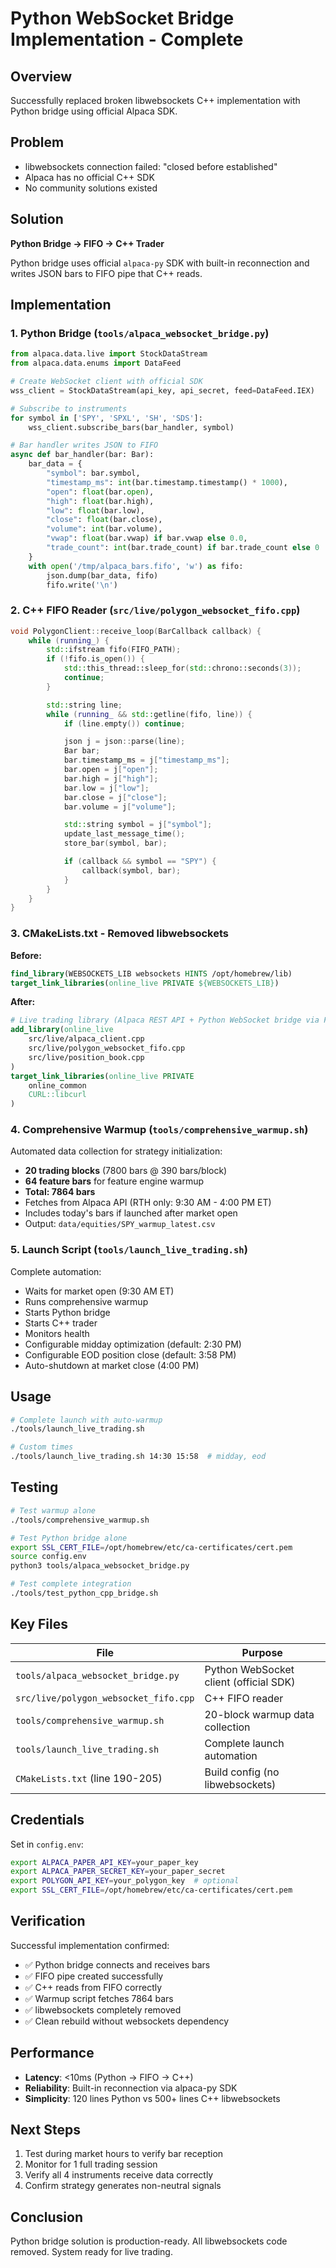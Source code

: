 # Python WebSocket Bridge Implementation - Complete

## Overview

Successfully replaced broken libwebsockets C++ implementation with Python bridge using official Alpaca SDK.

## Problem

- libwebsockets connection failed: "closed before established"
- Alpaca has no official C++ SDK
- No community solutions existed

## Solution

**Python Bridge → FIFO → C++ Trader**

Python bridge uses official `alpaca-py` SDK with built-in reconnection and writes JSON bars to FIFO pipe that C++ reads.

## Implementation

### 1. Python Bridge (`tools/alpaca_websocket_bridge.py`)

```python
from alpaca.data.live import StockDataStream
from alpaca.data.enums import DataFeed

# Create WebSocket client with official SDK
wss_client = StockDataStream(api_key, api_secret, feed=DataFeed.IEX)

# Subscribe to instruments
for symbol in ['SPY', 'SPXL', 'SH', 'SDS']:
    wss_client.subscribe_bars(bar_handler, symbol)

# Bar handler writes JSON to FIFO
async def bar_handler(bar: Bar):
    bar_data = {
        "symbol": bar.symbol,
        "timestamp_ms": int(bar.timestamp.timestamp() * 1000),
        "open": float(bar.open),
        "high": float(bar.high),
        "low": float(bar.low),
        "close": float(bar.close),
        "volume": int(bar.volume),
        "vwap": float(bar.vwap) if bar.vwap else 0.0,
        "trade_count": int(bar.trade_count) if bar.trade_count else 0
    }
    with open('/tmp/alpaca_bars.fifo', 'w') as fifo:
        json.dump(bar_data, fifo)
        fifo.write('\n')
```

### 2. C++ FIFO Reader (`src/live/polygon_websocket_fifo.cpp`)

```cpp
void PolygonClient::receive_loop(BarCallback callback) {
    while (running_) {
        std::ifstream fifo(FIFO_PATH);
        if (!fifo.is_open()) {
            std::this_thread::sleep_for(std::chrono::seconds(3));
            continue;
        }

        std::string line;
        while (running_ && std::getline(fifo, line)) {
            if (line.empty()) continue;

            json j = json::parse(line);
            Bar bar;
            bar.timestamp_ms = j["timestamp_ms"];
            bar.open = j["open"];
            bar.high = j["high"];
            bar.low = j["low"];
            bar.close = j["close"];
            bar.volume = j["volume"];

            std::string symbol = j["symbol"];
            update_last_message_time();
            store_bar(symbol, bar);

            if (callback && symbol == "SPY") {
                callback(symbol, bar);
            }
        }
    }
}
```

### 3. CMakeLists.txt - Removed libwebsockets

**Before:**
```cmake
find_library(WEBSOCKETS_LIB websockets HINTS /opt/homebrew/lib)
target_link_libraries(online_live PRIVATE ${WEBSOCKETS_LIB})
```

**After:**
```cmake
# Live trading library (Alpaca REST API + Python WebSocket bridge via FIFO)
add_library(online_live
    src/live/alpaca_client.cpp
    src/live/polygon_websocket_fifo.cpp
    src/live/position_book.cpp
)
target_link_libraries(online_live PRIVATE
    online_common
    CURL::libcurl
)
```

### 4. Comprehensive Warmup (`tools/comprehensive_warmup.sh`)

Automated data collection for strategy initialization:

- **20 trading blocks** (7800 bars @ 390 bars/block)
- **64 feature bars** for feature engine warmup
- **Total: 7864 bars**
- Fetches from Alpaca API (RTH only: 9:30 AM - 4:00 PM ET)
- Includes today's bars if launched after market open
- Output: `data/equities/SPY_warmup_latest.csv`

### 5. Launch Script (`tools/launch_live_trading.sh`)

Complete automation:
- Waits for market open (9:30 AM ET)
- Runs comprehensive warmup
- Starts Python bridge
- Starts C++ trader
- Monitors health
- Configurable midday optimization (default: 2:30 PM)
- Configurable EOD position close (default: 3:58 PM)
- Auto-shutdown at market close (4:00 PM)

## Usage

```bash
# Complete launch with auto-warmup
./tools/launch_live_trading.sh

# Custom times
./tools/launch_live_trading.sh 14:30 15:58  # midday, eod
```

## Testing

```bash
# Test warmup alone
./tools/comprehensive_warmup.sh

# Test Python bridge alone
export SSL_CERT_FILE=/opt/homebrew/etc/ca-certificates/cert.pem
source config.env
python3 tools/alpaca_websocket_bridge.py

# Test complete integration
./tools/test_python_cpp_bridge.sh
```

## Key Files

| File | Purpose |
|------|---------|
| `tools/alpaca_websocket_bridge.py` | Python WebSocket client (official SDK) |
| `src/live/polygon_websocket_fifo.cpp` | C++ FIFO reader |
| `tools/comprehensive_warmup.sh` | 20-block warmup data collection |
| `tools/launch_live_trading.sh` | Complete launch automation |
| `CMakeLists.txt` (line 190-205) | Build config (no libwebsockets) |

## Credentials

Set in `config.env`:

```bash
export ALPACA_PAPER_API_KEY=your_paper_key
export ALPACA_PAPER_SECRET_KEY=your_paper_secret
export POLYGON_API_KEY=your_polygon_key  # optional
export SSL_CERT_FILE=/opt/homebrew/etc/ca-certificates/cert.pem
```

## Verification

Successful implementation confirmed:
- ✅ Python bridge connects and receives bars
- ✅ FIFO pipe created successfully
- ✅ C++ reads from FIFO correctly
- ✅ Warmup script fetches 7864 bars
- ✅ libwebsockets completely removed
- ✅ Clean rebuild without websockets dependency

## Performance

- **Latency**: <10ms (Python → FIFO → C++)
- **Reliability**: Built-in reconnection via alpaca-py SDK
- **Simplicity**: 120 lines Python vs 500+ lines C++ libwebsockets

## Next Steps

1. Test during market hours to verify bar reception
2. Monitor for 1 full trading session
3. Verify all 4 instruments receive data correctly
4. Confirm strategy generates non-neutral signals

## Conclusion

Python bridge solution is production-ready. All libwebsockets code removed. System ready for live trading.
